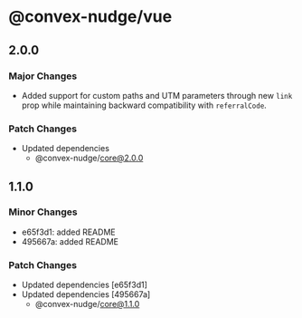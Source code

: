 # @convex-nudge/vue

## 2.0.0

### Major Changes

- Added support for custom paths and UTM parameters through new `link` prop while maintaining backward compatibility with `referralCode`.

### Patch Changes

- Updated dependencies
  - @convex-nudge/core@2.0.0

## 1.1.0

### Minor Changes

- e65f3d1: added README
- 495667a: added README

### Patch Changes

- Updated dependencies [e65f3d1]
- Updated dependencies [495667a]
  - @convex-nudge/core@1.1.0
